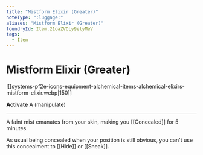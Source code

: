 ```yaml
---
title: "Mistform Elixir (Greater)"
noteType: ":luggage:"
aliases: "Mistform Elixir (Greater)"
foundryId: Item.21oaZVOLy9elyMeV
tags:
  - Item
---
```


# Mistform Elixir (Greater)
![[systems-pf2e-icons-equipment-alchemical-items-alchemical-elixirs-mistform-elixir.webp|150]]

**Activate** A (manipulate)

* * *

A faint mist emanates from your skin, making you [[Concealed]] for 5 minutes.

As usual being concealed when your position is still obvious, you can't use this concealment to [[Hide]] or [[Sneak]].
